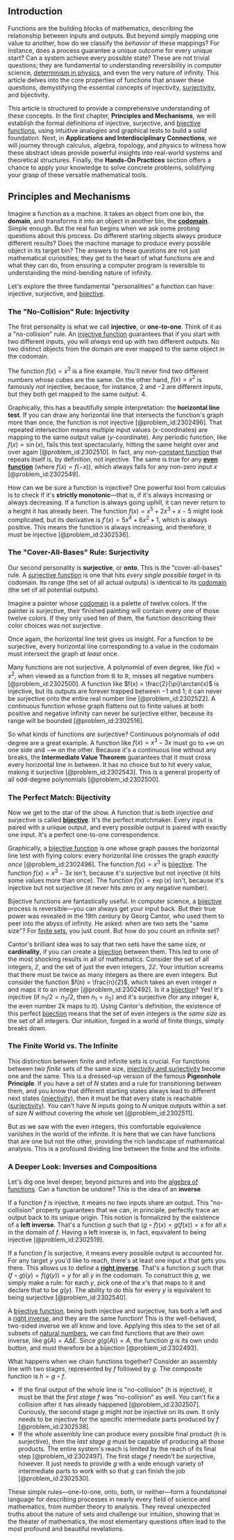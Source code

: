 ## Introduction
Functions are the building blocks of mathematics, describing the relationship between inputs and outputs. But beyond simply mapping one value to another, how do we classify the *behavior* of these mappings? For instance, does a process guarantee a unique outcome for every unique start? Can a system achieve every possible state? These are not trivial questions; they are fundamental to understanding reversibility in computer science, [determinism in physics](@article_id:175083), and even the very nature of infinity. This article delves into the core properties of functions that answer these questions, demystifying the essential concepts of injectivity, [surjectivity](@article_id:148437), and bijectivity.

This article is structured to provide a comprehensive understanding of these concepts. In the first chapter, **Principles and Mechanisms**, we will establish the formal definitions of injective, surjective, and [bijective functions](@article_id:266285), using intuitive analogies and graphical tests to build a solid foundation. Next, in **Applications and Interdisciplinary Connections**, we will journey through calculus, algebra, topology, and physics to witness how these abstract ideas provide powerful insights into real-world systems and theoretical structures. Finally, the **Hands-On Practices** section offers a chance to apply your knowledge to solve concrete problems, solidifying your grasp of these versatile mathematical tools.

## Principles and Mechanisms

Imagine a function as a machine. It takes an object from one bin, the **domain**, and transforms it into an object in another bin, the **[codomain](@article_id:138842)**. Simple enough. But the real fun begins when we ask some probing questions about this process. Do different starting objects always produce different results? Does the machine manage to produce every possible object in its target bin? The answers to these questions are not just mathematical curiosities; they get to the heart of what functions are and what they can do, from ensuring a computer program is reversible to understanding the mind-bending nature of infinity.

Let's explore the three fundamental "personalities" a function can have: injective, surjective, and [bijective](@article_id:190875).

### The "No-Collision" Rule: Injectivity

The first personality is what we call **injective**, or **one-to-one**. Think of it as a "no-collision" rule. An [injective function](@article_id:141159) guarantees that if you start with two different inputs, you will *always* end up with two different outputs. No two distinct objects from the domain are ever mapped to the same object in the codomain.

The function $f(x) = x^3$ is a fine example. You'll never find two different numbers whose cubes are the same. On the other hand, $f(x) = x^2$ is famously *not* injective, because, for instance, $2$ and $-2$ are different inputs, but they both get mapped to the same output: $4$.

Graphically, this has a beautifully simple interpretation: the **horizontal line test**. If you can draw any horizontal line that intersects the function's graph more than once, the function is not injective [@problem_id:2302496]. That repeated intersection means multiple input values ($x$-coordinates) are mapping to the same output value ($y$-coordinate). Any periodic function, like $f(x) = \sin(x)$, fails this test spectacularly, hitting the same height over and over again [@problem_id:2302510]. In fact, any non-[constant function](@article_id:151566) that repeats itself is, by definition, not injective. The same is true for any **[even function](@article_id:164308)** (where $f(x) = f(-x)$), which always fails for any non-zero input $x$ [@problem_id:2302549].

How can we be sure a function is injective? One powerful tool from calculus is to check if it's **strictly monotonic**—that is, if it's always increasing or always decreasing. If a function is always going uphill, it can never return to a height it has already been. The function $f(x) = x^5 + 2x^3 + x - 5$ might look complicated, but its derivative is $f'(x) = 5x^4 + 6x^2 + 1$, which is always positive. This means the function is always increasing, and therefore, it must be injective [@problem_id:2302536].

### The "Cover-All-Bases" Rule: Surjectivity

Our second personality is **surjective**, or **onto**. This is the "cover-all-bases" rule. A [surjective function](@article_id:146911) is one that hits *every single possible target* in its codomain. Its range (the set of all actual outputs) is identical to its [codomain](@article_id:138842) (the set of all potential outputs).

Imagine a painter whose [codomain](@article_id:138842) is a palette of twelve colors. If the painter is surjective, their finished painting will contain every one of those twelve colors. If they only used ten of them, the function describing their color choices was not surjective.

Once again, the horizontal line test gives us insight. For a function to be surjective, every horizontal line corresponding to a value in the codomain must intersect the graph *at least* once.

Many functions are not surjective. A polynomial of even degree, like $f(x) = x^2$, when viewed as a function from $\mathbb{R}$ to $\mathbb{R}$, misses all negative numbers [@problem_id:2302500]. A function like $f(x) = \frac{2}{\pi}\arctan(x)$ is injective, but its outputs are forever trapped between $-1$ and $1$; it can never be surjective onto the entire real number line [@problem_id:2302522]. A continuous function whose graph flattens out to finite values at both positive and negative infinity can never be surjective either, because its range will be bounded [@problem_id:2302516].

So what kinds of functions *are* surjective? Continuous polynomials of odd degree are a great example. A function like $f(x) = x^3 - 3x$ must go to $+\infty$ on one side and $-\infty$ on the other. Because it's a continuous line without any breaks, the **Intermediate Value Theorem** guarantees that it must cross every horizontal line in between. It has no choice but to hit every value, making it surjective [@problem_id:2302543]. This is a general property of all odd-degree polynomials [@problem_id:2302500].

### The Perfect Match: Bijectivity

Now we get to the star of the show. A function that is both injective *and* surjective is called **[bijective](@article_id:190875)**. It's the perfect matchmaker. Every input is paired with a unique output, and every possible output is paired with exactly one input. It's a perfect one-to-one correspondence.

Graphically, a [bijective function](@article_id:139510) is one whose graph passes the horizontal line test with flying colors: every horizontal line crosses the graph *exactly once* [@problem_id:2302496]. The function $f(x) = x^3$ is [bijective](@article_id:190875). The function $f(x) = x^3-3x$ isn't, because it's surjective but not injective (it hits some values more than once). The function $f(x) = \exp(x)$ isn't, because it's injective but not surjective (it never hits zero or any negative number).

Bijective functions are fantastically useful. In computer science, a [bijective](@article_id:190875) process is reversible—you can always get your input back. But their true power was revealed in the 19th century by Georg Cantor, who used them to peer into the abyss of infinity. He asked: when are two sets the "same size"? For [finite sets](@article_id:145033), you just count. But how do you count an infinite set?

Cantor's brilliant idea was to say that two sets have the same size, or **cardinality**, if you can create a [bijection](@article_id:137598) between them. This led to one of the most shocking results in all of mathematics. Consider the set of all integers, $\mathbb{Z}$, and the set of just the even integers, $2\mathbb{Z}$. Your intuition screams that there must be twice as many integers as there are even integers. But consider the function $f(n) = \frac{n}{2}$, which takes an even integer $n$ and maps it to an integer [@problem_id:2302492]. Is it a [bijection](@article_id:137598)? Yes! It's injective (if $n_1/2 = n_2/2$, then $n_1=n_2$) and it's surjective (for any integer $k$, the even number $2k$ maps to it). Using Cantor's definition, the existence of this perfect [bijection](@article_id:137598) means that the set of even integers is the *same size* as the set of all integers. Our intuition, forged in a world of finite things, simply breaks down.

### The Finite World vs. The Infinite

This distinction between finite and infinite sets is crucial. For functions between two *finite* sets of the same size, [injectivity and surjectivity](@article_id:262391) become one and the same. This is a dressed-up version of the famous **Pigeonhole Principle**. If you have a set of $N$ states and a rule for transitioning between them, and you know that different starting states always lead to different next states ([injectivity](@article_id:147228)), then it must be that every state is reachable ([surjectivity](@article_id:148437)). You can't have $N$ inputs going to $N$ unique outputs within a set of size $N$ without covering the whole set [@problem_id:2302511].

But as we saw with the even integers, this comfortable equivalence vanishes in the world of the infinite. It is here that we can have functions that are one but not the other, providing the rich landscape of mathematical analysis. This is a profound dividing line between the finite and the infinite.

### A Deeper Look: Inverses and Compositions

Let's dig one level deeper, beyond pictures and into the [algebra of functions](@article_id:144108). Can a function be undone? This is the idea of an **inverse**.

If a function $f$ is injective, it means no two inputs share an output. This "no-collision" property guarantees that we can, in principle, perfectly trace an output back to its unique origin. This notion is formalized by the existence of a **left inverse**. That's a function $g$ such that $(g \circ f)(x) = g(f(x)) = x$ for all $x$ in the domain of $f$. Having a left inverse is, in fact, equivalent to being injective [@problem_id:2302519].

If a function $f$ is surjective, it means every possible output is accounted for. For any target $y$ you'd like to reach, there's at least one input $x$ that gets you there. This allows us to define a **[right inverse](@article_id:161004)**. That's a function $g$ such that $(f \circ g)(y) = f(g(y)) = y$ for all $y$ in the codomain. To construct this $g$, we simply make a rule: for each $y$, pick one of the $x$'s that maps to it and declare that to be $g(y)$. The ability to do this for every $y$ is equivalent to being surjective [@problem_id:2302540].

A [bijective function](@article_id:139510), being both injective and surjective, has both a left and a [right inverse](@article_id:161004), and they are the same function! This is the well-behaved, two-sided inverse we all know and love. Applying this idea to the set of all subsets of [natural numbers](@article_id:635522), we can find functions that are their own inverse, like $g(A) = A \Delta E$. Since $g(g(A)) = A$, the function $g$ is its own undo button, and must therefore be a bijection [@problem_id:2302493].

What happens when we chain functions together? Consider an assembly line with two stages, represented by $f$ followed by $g$. The composite function is $h = g \circ f$.
- If the final output of the whole line is "no-collision" (h is injective), it must be that the *first stage* $f$ was "no-collision" as well. You can't fix a collision after it has already happened [@problem_id:2302507]. Curiously, the second stage $g$ might *not* be injective on its own. It only needs to be injective for the specific intermediate parts produced by $f$ [@problem_id:2302538].
- If the whole assembly line can produce every possible final product (h is surjective), then the *last stage* $g$ must be capable of producing all those products. The entire system's reach is limited by the reach of its final step [@problem_id:2302497]. The first stage $f$ needn't be surjective, however. It just needs to provide $g$ with a wide enough variety of intermediate parts to work with so that $g$ can finish the job [@problem_id:2302530].

These simple rules—one-to-one, onto, both, or neither—form a foundational language for describing processes in nearly every field of science and mathematics, from number theory to analysis. They reveal unexpected truths about the nature of sets and challenge our intuition, showing that in the theater of mathematics, the most elementary questions often lead to the most profound and beautiful revelations.